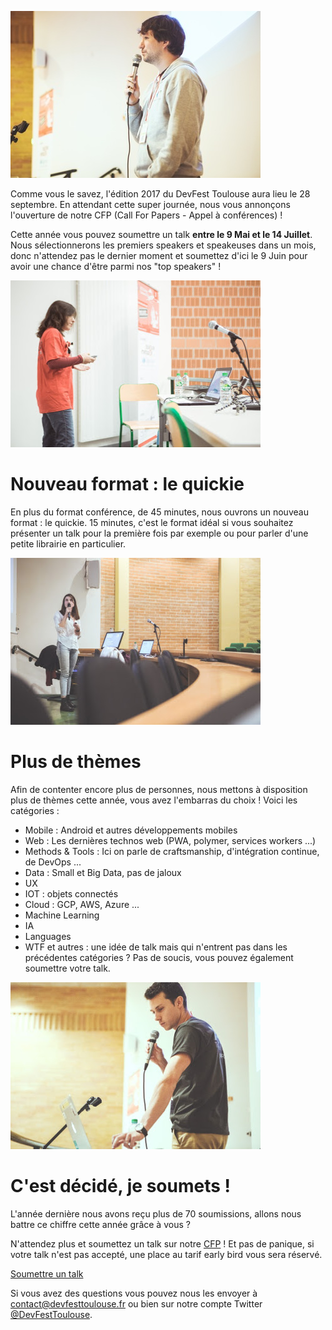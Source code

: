 ![](/images/posts/cfp1.jpg)

Comme vous le savez, l'édition 2017 du DevFest Toulouse aura lieu le 28 septembre. En attendant cette super journée, nous vous annonçons l'ouverture de notre CFP (Call For Papers - Appel à conférences) !

Cette année vous pouvez soumettre un talk <b>entre le 9 Mai et le 14 Juillet</b>. Nous sélectionnerons les premiers speakers et speakeuses dans un mois, donc n'attendez pas le dernier moment et soumettez d'ici le 9 Juin pour avoir une chance d'être parmi nos "top speakers" !

![](/images/posts/cfp2.jpg)

# Nouveau format : le quickie

En plus du format conférence, de 45 minutes, nous ouvrons un nouveau format : le quickie. 15 minutes, c'est le format idéal si vous souhaitez présenter un talk pour la première fois par exemple ou pour parler d'une petite librairie en particulier.

![](/images/posts/cfp3.jpg)

# Plus de thèmes

Afin de contenter encore plus de personnes, nous mettons à disposition plus de thèmes cette année, vous avez l'embarras du choix ! Voici les catégories :
* Mobile : Android et autres développements mobiles
* Web : Les dernières technos web (PWA, polymer, services workers ...)
* Methods & Tools : Ici on parle de craftsmanship, d'intégration continue, de DevOps ...
* Data : Small et Big Data, pas de jaloux
* UX
* IOT : objets connectés
* Cloud : GCP, AWS, Azure ...
* Machine Learning
* IA
* Languages
* WTF et autres : une idée de talk mais qui n'entrent pas dans les précédentes catégories ? Pas de soucis, vous pouvez également soumettre votre talk.

![](/images/posts/cfp4.jpg)

# C'est décidé, je soumets !

L'année dernière nous avons reçu plus de 70 soumissions, allons nous battre ce chiffre cette année grâce à vous ?

N'attendez plus et soumettez un talk sur notre [CFP](https://devfest-toulouse.cfp.io/) !
Et pas de panique, si votre talk n'est pas accepté, une place au tarif early bird vous sera réservé.
 
  <a class="block-link" href="https://devfest-toulouse.cfp.io/" target="_blank" rel="noopener noreferrer">
        <paper-button class="primary" raised>Soumettre un talk</paper-button>
      </a>

Si vous avez des questions vous pouvez nous les envoyer à [contact@devfesttoulouse.fr](contact@devfesttoulouse.fr) ou bien sur notre compte Twitter [@DevFestToulouse](https://www.twitter.com/devfesttoulouse).



